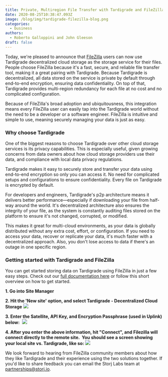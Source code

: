 ```yaml
---
title: Private, Multiregion File Transfer with Tardigrade and FileZilla
date: 2020-08-25T10:38:47.093Z
image: /blog/img/tardigrade-filezilla-blog.png
categories:
  - business
authors:
  - Roberto Galloppini and John Gleeson
draft: false
---
```

Today, we're pleased to announce that [FileZilla](https://tardigrade.io/connectors/filezilla/) users can now use Tardigrade decentralized cloud storage as the storage service for their files. People choose FileZilla because it's a fast, secure, and reliable file transfer tool, making it a great pairing with Tardigrade. Because Tardigrade is decentralized, all data stored on the service is private by default through end-to-end encryption, ensuring data confidentiality. On top of that, Tardigrade provides multi-region redundancy for each file at no cost and no complicated configuration.

Because of FileZilla's broad adoption and ubiquitousness, this integration means every FileZilla user can easily tap into the Tardigrade world without the need to be a developer or a software engineer. FileZilla is intuitive and simple to use, meaning securely managing your data is just as easy.

### Why choose Tardigrade

One of the biggest reasons to choose Tardigrade over other cloud storage services is its privacy capabilities. This is especially useful, given growing concerns from data owners about how cloud storage providers use their data, and compliance with local data privacy regulations.

Tardigrade makes it easy to securely store and transfer your data using end-to-end encryption so only you can access it. No need for complicated setups and configurations to ensure confidentiality. Every file on Tardigrade is encrypted by default.

For developers and engineers, Tardigrade's p2p architecture means it delivers better performance—especially if downloading your file from half-way around the world. It's decentralized architecture also ensures the integrity of your file, as the system is constantly auditing files stored on the platform to ensure it's not changed, corrupted, or modified.

This makes it great for multi-cloud environments, as your data is globally distributed without any extra cost, effort, or configuration. If you need to access your data, recover or replicate your data, it's much faster with a decentralized approach. Also, you don't lose access to data if there's an outage in one specific region.

### Getting started with Tardigrade and FileZilla

You can get started storing data on Tardigrade using FileZilla in just a few easy steps. Check out our [full documentation here](https://tardigrade.io/connectors/filezilla/) or follow this short overview on how to get started.

**1.  Go into Site Manager**

**2.  Hit the 'New site' option, and select Tardigrade - Decentralized Cloud Storage**
![](/blog/img/filezilla-image1.png)

**3.  Enter the Satellite, API Key, and Encryption Passphrase (used in Uplink) below:** 
![](/blog/img/filezilla-image2.png)

**4.  After you enter the above information, hit "Connect", and Filezilla will connect directly to the remote site.  You should see a screen showing your local site vs. Tardigrade, like so:**
![](/blog/img/filezilla-image3.png)

We look forward to hearing from FileZilla community members about how they like Tardigrade and their experience using the two solutions together. If you'd like to share feedback you can email the Storj Labs team at [partnerships@storj.io](mailto:partnerships@storj.io).